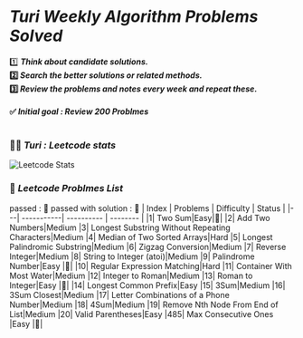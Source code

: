 # *Turi Weekly Algorithm Problems Solved*
1️⃣ ***Think about candidate solutions.*</br>
2️⃣ *Search the better solutions or related methods.*</br>
3️⃣ *Review the problems and notes every week and repeat these.* </br></br>
✅ *Initial goal : Review 200 Problmes*** </br></br>

### 👩‍💻 *Turi : Leetcode stats* 
![Leetcode Stats](https://leetcode.card.workers.dev/?username=Turituri&theme=nord)

### 🐛 *Leetcode Problmes List*
passed : 🐇
passed with solution : 🥕
| Index | Problems | Difficulty | Status |
|---| -----------| ---------- | -------- |
|1| Two Sum|Easy|🥕|
|2| Add Two Numbers|Medium
|3| Longest Substring Without Repeating Characters|Medium 
|4| Median of Two Sorted Arrays|Hard
|5| Longest Palindromic Substring|Medium
|6| Zigzag Conversion|Medium
|7| Reverse Integer|Medium
|8| String to Integer (atoi)|Medium
|9| Palindrome Number|Easy |🥕|
|10| Regular Expression Matching|Hard
|11| Container With Most Water|Medium
|12| Integer to Roman|Medium
|13| Roman to Integer|Easy |🥕|
|14| Longest Common Prefix|Easy
|15| 3Sum|Medium
|16| 3Sum Closest|Medium
|17| Letter Combinations of a Phone Number|Medium
|18| 4Sum|Medium
|19| Remove Nth Node From End of List|Medium
|20| Valid Parentheses|Easy
|485| Max Consecutive Ones |Easy |🥕|

